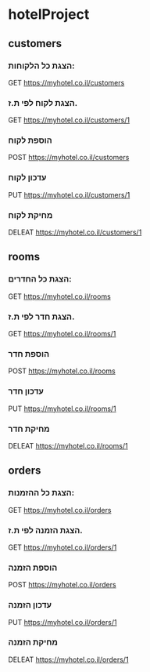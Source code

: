 # hotelProject
## customers
### הצגת כל הלקוחות:
GET https://myhotel.co.il/customers
### הצגת לקוח לפי ת.ז.
GET https://myhotel.co.il/customers/1
### הוספת לקוח 
POST https://myhotel.co.il/customers
### עדכון לקוח 
PUT https://myhotel.co.il/customers/1
### מחיקת לקוח 
DELEAT https://myhotel.co.il/customers/1

## rooms
### הצגת כל החדרים:
GET https://myhotel.co.il/rooms
### הצגת חדר לפי ת.ז.
GET https://myhotel.co.il/rooms/1
### הוספת חדר 
POST https://myhotel.co.il/rooms
### עדכון חדר 
PUT https://myhotel.co.il/rooms/1
### מחיקת חדר 
DELEAT https://myhotel.co.il/rooms/1

## orders
### הצגת כל ההזמנות:
GET https://myhotel.co.il/orders
### הצגת הזמנה לפי ת.ז.
GET https://myhotel.co.il/orders/1
### הוספת הזמנה 
POST https://myhotel.co.il/orders
### עדכון הזמנה 
PUT https://myhotel.co.il/orders/1
### מחיקת הזמנה 
DELEAT https://myhotel.co.il/orders/1
